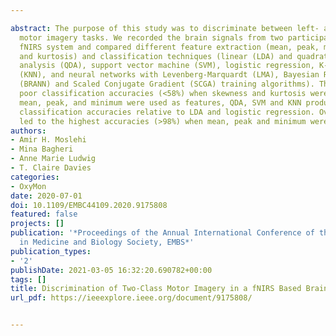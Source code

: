 ---
abstract: The purpose of this study was to discriminate between left- and right-hand
  motor imagery tasks. We recorded the brain signals from two participants using a
  fNIRS system and compared different feature extraction (mean, peak, minimum, skewness
  and kurtosis) and classification techniques (linear (LDA) and quadratic discriminant
  analysis (QDA), support vector machine (SVM), logistic regression, K-nearest-neighbor
  (KNN), and neural networks with Levenberg-Marquardt (LMA), Bayesian Regularization
  (BRANN) and Scaled Conjugate Gradient (SCGA) training algorithms). The results showed
  poor classification accuracies (<58%) when skewness and kurtosis were used. When
  mean, peak, and minimum were used as features, QDA, SVM and KNN produced higher
  classification accuracies relative to LDA and logistic regression. Overall, BRANN
  led to the highest accuracies (>98%) when mean, peak and minimum were used as features.
authors:
- Amir H. Moslehi
- Mina Bagheri
- Anne Marie Ludwig
- T. Claire Davies
categories:
- OxyMon
date: 2020-07-01
doi: 10.1109/EMBC44109.2020.9175808
featured: false
projects: []
publication: '*Proceedings of the Annual International Conference of the IEEE Engineering
  in Medicine and Biology Society, EMBS*'
publication_types:
- '2'
publishDate: 2021-03-05 16:32:20.690782+00:00
tags: []
title: Discrimination of Two-Class Motor Imagery in a fNIRS Based Brain Computer Interface
url_pdf: https://ieeexplore.ieee.org/document/9175808/

---

